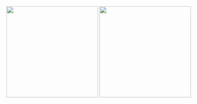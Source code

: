 <img width=240 src="https://github.com/nilaysrivastava/NextJs-ReviewPage/assets/139038819/4635f8c2-fc99-4622-8f9f-7f21836166f4">
<img width=240 src="https://github.com/nilaysrivastava/ClientTrack-Dashboard/assets/139038819/78e857fb-6b08-4cb1-9b73-b515050f6b07">

